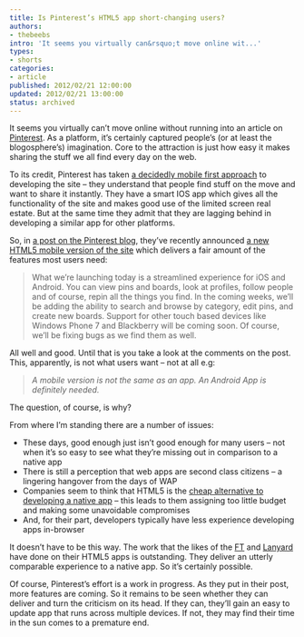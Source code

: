 ```yaml
---
title: Is Pinterest’s HTML5 app short-changing users?
authors:
- thebeebs
intro: 'It seems you virtually can&rsquo;t move online wit...'
types:
- shorts
categories:
- article
published: 2012/02/21 12:00:00
updated: 2012/02/21 13:00:00
status: archived
---
```


It seems you virtually can&rsquo;t move online without running into an article on [Pinterest](http://ubelly.com/2011/04/pinterest-design-inspiration-in-a-new-way/). As a platform, it&rsquo;s certainly captured people&rsquo;s (or at least the blogosphere&rsquo;s) imagination. Core to the attraction is just how easy it makes sharing the stuff we all find every day on the web.<p>To its credit, Pinterest has taken [a decidedly mobile first approach](http://blogs.msdn.com/b/thebeebs/archive/2012/01/11/html5-in-2012-the-year-of-mobile-first.aspx) to developing the site &ndash; they understand that people find stuff on the move and want to share it instantly. They have a smart IOS app which gives all the functionality of the site and makes good use of the limited screen real estate. But at the same time they admit that they are lagging behind in developing a similar app for other platforms.

So, in [a post on the Pinterest blog](http://blog.pinterest.com/post/10144144538/pinterest-mobile), they&rsquo;ve recently announced [a new HTML5 mobile version of the site](http://m.pinterest.com/) which delivers a fair amount of the features most users need:
> What we&rsquo;re launching today is a streamlined experience for iOS and Android. You can view pins and boards, look at profiles, follow people and of course, repin all the things you find. In the coming weeks, we&rsquo;ll be adding the ability to search and browse by category, edit pins, and create new boards. Support for other touch based devices like Windows Phone 7 and Blackberry will be coming soon. Of course, we&rsquo;ll be fixing bugs as we find them as well.

All well and good. Until that is you take a look at the comments on the post. This, apparently, is not what users want &ndash; not at all e.g:
> _A mobile version is not the same as an app. An Android App is definitely needed._

The question, of course, is why?

From where I&rsquo;m standing there are a number of issues:

*   These days, good enough just isn&rsquo;t good enough for many users &ndash; not when it&rsquo;s so easy to see what they&rsquo;re missing out in comparison to a native app
*   There is still a perception that web apps are second class citizens &ndash; a lingering hangover from the days of WAP
*   Companies seem to think that HTML5 is the [cheap alternative to developing a native app](http://blogs.msdn.com/b/thebeebs/archive/2012/01/25/is-html5-cheaper-to-develop-with.aspx) &ndash; this leads to them assigning too little budget and making some unavoidable compromises
*   And, for their part, developers typically have less experience developing apps in-browser

It doesn&rsquo;t have to be this way. The work that the likes of the [FT](http://apps.ft.com/ftwebapp/) and [Lanyard ](http://lanyrd.com/mobile/)have done on their HTML5 apps is outstanding. They deliver an utterly comparable experience to a native app. So it&rsquo;s certainly possible.

Of course, Pinterest&rsquo;s effort is a work in progress. As they put in their post, more features are coming. So it remains to be seen whether they can deliver and turn the criticism on its head. If they can, they&rsquo;ll gain an easy to update app that runs across multiple devices. If not, they may find their time in the sun comes to a premature end.
</p>
